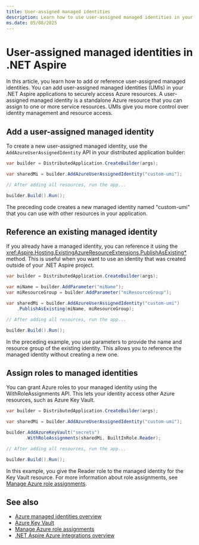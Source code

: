 ```yaml
---
title: User-assigned managed identities
description: Learn how to use user-assigned managed identities in your .NET Aspire applications to securely access Azure resources.
ms.date: 05/08/2025
---
```


# User-assigned managed identities in .NET Aspire

In this article, you learn how to add or reference user-assigned managed identities. You can add user-assigned managed identities (UMIs) in your .NET Aspire applications to securely access Azure resources. A user-assigned managed identity is a standalone Azure resource that you can assign to one or more service resources. UMIs give you more control over identity management and resource access.

## Add a user-assigned managed identity

To create a new user-assigned managed identity, use the `AddAzureUserAssignedIdentity` API in your distributed application builder:

```csharp
var builder = DistributedApplication.CreateBuilder(args);

var sharedMi = builder.AddAzureUserAssignedIdentity("custom-umi");

// After adding all resources, run the app...

builder.Build().Run();
```

The preceding code creates a new managed identity named "custom-umi" that you can use with other resources in your application.

## Reference an existing managed identity

If you already have a managed identity, you can reference it using the <xref:Aspire.Hosting.ExistingAzureResourceExtensions.PublishAsExisting*> method. This is useful when you want to use an identity that was created outside of your .NET Aspire project.

```csharp
var builder = DistributedApplication.CreateBuilder(args);

var miName = builder.AddParameter("miName");
var miResourceGroup = builder.AddParameter("miResourceGroup");

var sharedMi = builder.AddAzureUserAssignedIdentity("custom-umi")
    .PublishAsExisting(miName, miResourceGroup);

// After adding all resources, run the app...

builder.Build().Run();
```

In the preceding example, you use parameters to provide the name and resource group of the existing identity. This allows you to reference the managed identity without creating a new one.

## Assign roles to managed identities

You can grant Azure roles to your managed identity using the WithRoleAssignments API. This lets your identity access other Azure resources, such as Azure Key Vault.

```csharp
var builder = DistributedApplication.CreateBuilder(args);

var sharedMi = builder.AddAzureUserAssignedIdentity("custom-umi");

builder.AddAzureKeyVault("secrets")
       .WithRoleAssignments(sharedMi, BuiltInRole.Reader);

// After adding all resources, run the app...

builder.Build().Run();
```

In this example, you give the Reader role to the managed identity for the Key Vault resource. For more information about role assignments,  see [Manage Azure role assignments](role-assignments.md).

## See also

- [Azure managed identities overview](/azure/active-directory/managed-identities-azure-resources/overview)
- [Azure Key Vault](/azure/key-vault/general/basic-concepts)
- [Manage Azure role assignments](role-assignments.md)
- [.NET Aspire Azure integrations overview](integrations-overview.md)
